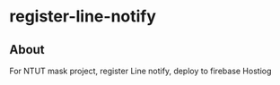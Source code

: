 # register-line-notify

## About
For NTUT mask project, register Line notify, deploy to firebase Hostiog
